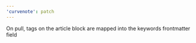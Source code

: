 ```yaml
---
'curvenote': patch
---
```


On pull, tags on the article block are mapped into the keywords frontmatter field
